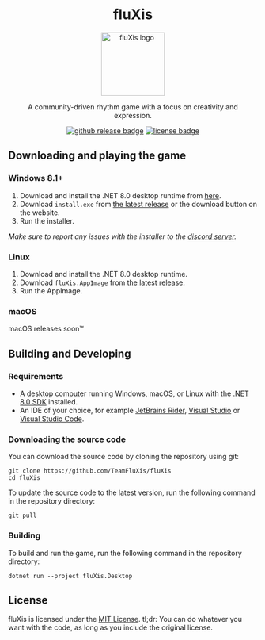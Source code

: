 <h1 align="center">fluXis</h1>
<p align="center"><img src="https://github.com/InventiveRhythm/fluXis-web/blob/master/src/assets/images/icon.png?raw=true" width="128" alt="fluXis logo"/></p>
<p align="center">A community-driven rhythm game with a focus on creativity and expression.</p>

<p align="center">
<a href="https://github.com/TeamFluXis/fluXis/releases"><img src="https://img.shields.io/github/v/release/TeamFluXis/fluXis" alt="github release badge"></a>
<a href="https://github.com/TeamFluXis/fluXis/blob/main/LICENSE.md"><img src="https://img.shields.io/github/license/TeamFluXis/fluXis" alt="license badge"></a>
</p>

## Downloading and playing the game
### Windows 8.1+
1. Download and install the .NET 8.0 desktop runtime from [here](https://dotnet.microsoft.com/download/dotnet/8.0/runtime).
2. Download `install.exe` from [the latest release](https://github.com/InventiveRhythm/fluXis/releases/latest) or the download button on the website.
3. Run the installer.

*Make sure to report any issues with the installer to the [discord server](https://discord.gg/29hMftpNq9).*

### Linux
1. Download and install the .NET 8.0 desktop runtime.
2. Download `fluXis.AppImage` from [the latest release](https://github.com/InventiveRhythm/fluXis/releases/latest).
3. Run the AppImage.

### macOS
macOS releases soon™

## Building and Developing
### Requirements
* A desktop computer running Windows, macOS, or Linux with the [.NET 8.0 SDK](https://dotnet.microsoft.com/en-us/download/dotnet/8.0) installed.
* An IDE of your choice, for example [JetBrains Rider](https://www.jetbrains.com/rider/), [Visual Studio](https://visualstudio.microsoft.com/vs/) or [Visual Studio Code](https://code.visualstudio.com/).

### Downloading the source code
You can download the source code by cloning the repository using git:
```shell
git clone https://github.com/TeamFluXis/fluXis
cd fluXis
```

To update the source code to the latest version, run the following command in the repository directory:
```shell
git pull
```

### Building
To build and run the game, run the following command in the repository directory:
```shell
dotnet run --project fluXis.Desktop
```

## License
fluXis is licensed under the [MIT License](LICENSE). tl;dr: You can do whatever you want with the code, as long as you include the original license.
